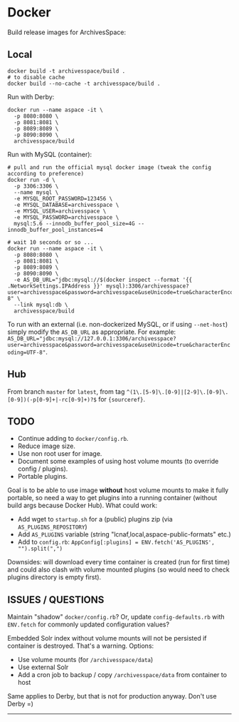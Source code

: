 # Docker

Build release images for ArchivesSpace:

## Local

```
docker build -t archivesspace/build .
# to disable cache
docker build --no-cache -t archivesspace/build .
```

Run with Derby:

```
docker run --name aspace -it \
  -p 8080:8080 \
  -p 8081:8081 \
  -p 8089:8089 \
  -p 8090:8090 \
  archivesspace/build
```

Run with MySQL (container):

```
# pull and run the official mysql docker image (tweak the config according to preference)
docker run -d \
  -p 3306:3306 \
  --name mysql \
  -e MYSQL_ROOT_PASSWORD=123456 \
  -e MYSQL_DATABASE=archivesspace \
  -e MYSQL_USER=archivesspace \
  -e MYSQL_PASSWORD=archivesspace \
  mysql:5.6 --innodb_buffer_pool_size=4G --innodb_buffer_pool_instances=4

# wait 10 seconds or so ...
docker run --name aspace -it \
  -p 8080:8080 \
  -p 8081:8081 \
  -p 8089:8089 \
  -p 8090:8090 \
  -e AS_DB_URL="jdbc:mysql://$(docker inspect --format '{{ .NetworkSettings.IPAddress }}' mysql):3306/archivesspace?user=archivesspace&password=archivesspace&useUnicode=true&characterEncoding=UTF-8" \
  --link mysql:db \
  archivesspace/build
```

To run with an external (i.e. non-dockerized MySQL, or if using `--net-host`) simply modify the `AS_DB_URL` as appropriate. For example: `AS_DB_URL="jdbc:mysql://127.0.0.1:3306/archivesspace?user=archivesspace&password=archivesspace&useUnicode=true&characterEncoding=UTF-8"`. 

## Hub

From branch `master` for `latest`, from tag `^(1\.[5-9]\.[0-9]|[2-9]\.[0-9]\.[0-9])(-p[0-9]+|-rc[0-9]+)?$` for `{sourceref}`.

## TODO

- Continue adding to `docker/config.rb`.
- Reduce image size.
- Use non root user for image.
- Document some examples of using host volume mounts (to override config / plugins).
- Portable plugins.

Goal is to be able to use image **without** host volume mounts to make it fully portable, so need a way to get plugins into a running container (without build args because Docker Hub). What could work:

- Add wget to `startup.sh` for a (public) plugins zip (via `AS_PLUGINS_REPOSITORY`)
- Add `AS_PLUGINS` variable (string "lcnaf,local,aspace-public-formats" etc.)
- Add to `config.rb`: `AppConfig[:plugins] = ENV.fetch('AS_PLUGINS', "").split(",")`

Downsides: will download every time container is created (run for first time) and could also clash with volume mounted plugins (so would need to check plugins directory is empty first). 

## ISSUES / QUESTIONS

Maintain "shadow" `docker/config.rb`? Or, update `config-defaults.rb` with `ENV.fetch` for commonly updated configuration values?

Embedded Solr index without volume mounts will not be persisted if container is destroyed. That's a warning. Options:

- Use volume mounts (for `/archivesspace/data`)
- Use external Solr
- Add a cron job to backup / copy `/archivesspace/data` from container to host

Same applies to Derby, but that is not for production anyway. Don't use Derby =)

---

